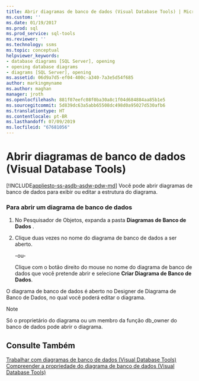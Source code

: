 ```yaml
---
title: Abrir diagramas de banco de dados (Visual Database Tools) | Microsoft Docs
ms.custom: ''
ms.date: 01/19/2017
ms.prod: sql
ms.prod_service: sql-tools
ms.reviewer: ''
ms.technology: ssms
ms.topic: conceptual
helpviewer_keywords:
- database diagrams [SQL Server], opening
- opening database diagrams
- diagrams [SQL Server], opening
ms.assetid: 06d9a7d5-ef04-400c-a340-7a3e5d54f685
author: markingmyname
ms.author: maghan
manager: jroth
ms.openlocfilehash: 881f07eefc08f0ba30a8c1f04d684884aa85b1e5
ms.sourcegitcommit: 5d839dc63a5abb65508dc498d0a95027d530afb6
ms.translationtype: HT
ms.contentlocale: pt-BR
ms.lasthandoff: 07/09/2019
ms.locfileid: "67681056"
---
```

# <a name="open-database-diagrams-visual-database-tools"></a>Abrir diagramas de banco de dados (Visual Database Tools)
[!INCLUDE[appliesto-ss-asdb-asdw-pdw-md](../../includes/appliesto-ss-asdb-asdw-pdw-md.md)]
Você pode abrir diagramas de banco de dados para exibir ou editar a estrutura do diagrama.  
  
### <a name="to-open-a-database-diagram"></a>Para abrir um diagrama de banco de dados  
  
1.  No Pesquisador de Objetos, expanda a pasta **Diagramas de Banco de Dados** .  
  
2.  Clique duas vezes no nome do diagrama de banco de dados a ser aberto.  
  
    -ou-  
  
    Clique com o botão direito do mouse no nome do diagrama de banco de dados que você pretende abrir e selecione **Criar Diagrama de Banco de Dados**.  
  
O diagrama de banco de dados é aberto no Designer de Diagrama de Banco de Dados, no qual você poderá editar o diagrama.  
  
> [!NOTE]  
> Só o proprietário do diagrama ou um membro da função db_owner do banco de dados pode abrir o diagrama.  
  
## <a name="see-also"></a>Consulte Também  
[Trabalhar com diagramas de banco de dados &#40;Visual Database Tools&#41;](../../ssms/visual-db-tools/work-with-database-diagrams-visual-database-tools.md)  
[Compreender a propriedade do diagrama de banco de dados &#40;Visual Database Tools&#41;](../../ssms/visual-db-tools/understand-database-diagram-ownership-visual-database-tools.md)  
  
